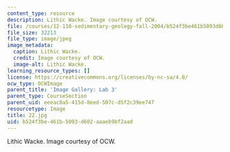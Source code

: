 ```yaml
---
content_type: resource
description: Lithic Wacke. Image courtesy of OCW.
file: /courses/12-110-sedimentary-geology-fall-2004/b524f3be461b5093d602aaaeb9bf2aad_22.jpg
file_size: 32213
file_type: image/jpeg
image_metadata:
  caption: Lithic Wacke.
  credit: Image courtesy of OCW.
  image-alt: Lithic Wacke.
learning_resource_types: []
license: https://creativecommons.org/licenses/by-nc-sa/4.0/
ocw_type: OCWImage
parent_title: 'Image Gallery: Lab 3'
parent_type: CourseSection
parent_uid: eeeac8a5-415d-8eed-507c-d5f2c39ee747
resourcetype: Image
title: 22.jpg
uid: b524f3be-461b-5093-d602-aaaeb9bf2aad
---
```

Lithic Wacke. Image courtesy of OCW.